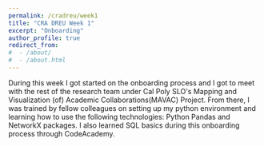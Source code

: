 ```yaml
---
permalink: /cradreu/week1
title: "CRA DREU Week 1"
excerpt: "Onboarding"
author_profile: true
redirect_from: 
#  - /about/
#  - /about.html
---
```

During this week I got started on the onboarding process and I got to meet with the rest of the research team under Cal Poly SLO's Mapping and Visualization (of) Academic Collaborations(MAVAC) Project. 
From there, I was trained by fellow colleagues on setting up my python environment and learning how to use the following technologies: Python Pandas and NetworkX packages.
I also learned SQL basics during this onboarding process through CodeAcademy. 
